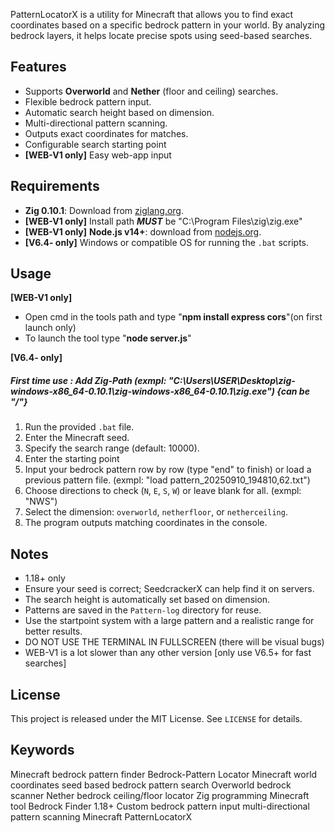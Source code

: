 PatternLocatorX is a utility for Minecraft that allows you to find exact coordinates based on a specific bedrock pattern in your world. By analyzing bedrock layers, it helps locate precise spots using seed-based searches.

## Features
- Supports **Overworld** and **Nether** (floor and ceiling) searches.
- Flexible bedrock pattern input.
- Automatic search height based on dimension.
- Multi-directional pattern scanning.
- Outputs exact coordinates for matches.
- Configurable search starting point
- **[WEB-V1 only]** Easy web-app input

## Requirements
- **Zig 0.10.1**: Download from [ziglang.org](https://ziglang.org/download/).
- **[WEB-V1 only]** Install path ***MUST*** be "C:\Program Files\zig\zig.exe"
- **[WEB-V1 only]** **Node.js v14+**: download from [nodejs.org](https://nodejs.org/en/download).
- **[V6.4- only]** Windows or compatible OS for running the `.bat` scripts.


## Usage
**[WEB-V1 only]**
- Open cmd in the tools path and type "**npm install express cors**"(on first launch only)
- To launch the tool type "**node server.js**"

**[V6.4- only]**
  ##### First time use : Add Zig-Path (exmpl: "C:\Users\USER\Desktop\zig-windows-x86_64-0.10.1\zig-windows-x86_64-0.10.1\zig.exe") {can be "/"}
  
1. Run the provided `.bat` file.
2. Enter the Minecraft seed.
3. Specify the search range (default: 10000).
4. Enter the starting point
5. Input your bedrock pattern row by row (type "end" to finish) or load a previous pattern file. (exmpl: "load pattern_20250910_194810,62.txt")
6. Choose directions to check (`N`, `E`, `S`, `W`) or leave blank for all. (exmpl: "NWS")
7. Select the dimension: `overworld`, `netherfloor`, or `netherceiling`.
8. The program outputs matching coordinates in the console.

## Notes
- 1.18+ only
- Ensure your seed is correct; SeedcrackerX can help find it on servers.
- The search height is automatically set based on dimension.
- Patterns are saved in the `Pattern-log` directory for reuse.
- Use the startpoint system with a large pattern and a realistic range for better results.
- DO NOT USE THE TERMINAL IN FULLSCREEN (there will be visual bugs)
- WEB-V1 is a lot slower than any other version [only use V6.5+ for fast searches]

## License
This project is released under the MIT License. See `LICENSE` for details.

## Keywords
Minecraft bedrock pattern finder
Bedrock-Pattern Locator
Minecraft world coordinates
seed based bedrock pattern search
Overworld bedrock scanner
Nether bedrock ceiling/floor locator
Zig programming Minecraft tool
Bedrock Finder 1.18+
Custom bedrock pattern input
multi-directional pattern scanning Minecraft
PatternLocatorX
